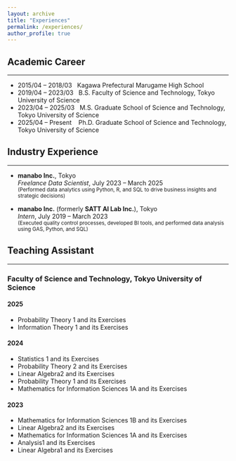 ```yaml
---
layout: archive
title: "Experiences"
permalink: /experiences/
author_profile: true
---
```


## Academic Career
--- 
- 2015/04 – 2018/03 &nbsp; Kagawa Prefectural Marugame High School
- 2019/04 – 2023/03 &nbsp; B.S. Faculty of Science and Technology, Tokyo University of Science
- 2023/04 – 2025/03 &nbsp; M.S. Graduate School of Science and Technology, Tokyo University of Science 
- 2025/04 – Present &nbsp;&nbsp; Ph.D. Graduate School of Science and Technology, Tokyo University of Science 


## Industry Experience
---

- **manabo Inc.**, Tokyo  
  *Freelance Data Scientist*, July 2023 – March 2025  
  <small> (Performed data analytics using Python, R, and SQL to drive business insights and strategic decisions) </small>

- **manabo Inc.** (formerly **SATT AI Lab Inc.**), Tokyo  
  *Intern*, July 2019 – March 2023  
  <small> (Executed quality control processes, developed BI tools, and performed data analysis using GAS, Python, and SQL) </small>

  

## Teaching Assistant
---

### Faculty of Science and Technology, Tokyo University of Science

#### 2025
- Probability Theory 1 and its Exercises
- Information Theory 1 and its Exercises

#### 2024
- Statistics 1 and its Exercises 
- Probability Theory 2 and its Exercises
- Linear Algebra2 and its Exercises 
- Probability Theory 1 and its Exercises
- Mathematics for Information Sciences 1A and its Exercises 

#### 2023
- Mathematics for Information Sciences 1B and its Exercises
- Linear Algebra2 and its Exercises
- Mathematics for Information Sciences 1A and its Exercises
- Analysis1 and its Exercises
-	Linear Algebra1 and its Exercises

